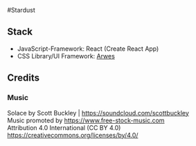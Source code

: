 #Stardust

## Stack

- JavaScript-Framework: React (Create React App)
- CSS Library/UI Framework: [Arwes](https://github.com/arwes/arwes)

## Credits

### Music

Solace by Scott Buckley | https://soundcloud.com/scottbuckley<br />
Music promoted by https://www.free-stock-music.com<br />
Attribution 4.0 International (CC BY 4.0)<br />
https://creativecommons.org/licenses/by/4.0/


